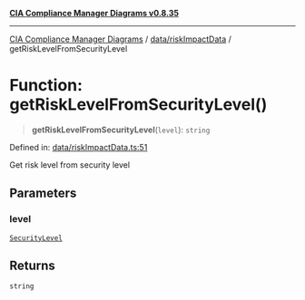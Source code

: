 [**CIA Compliance Manager Diagrams v0.8.35**](../../../README.md)

***

[CIA Compliance Manager Diagrams](../../../modules.md) / [data/riskImpactData](../README.md) / getRiskLevelFromSecurityLevel

# Function: getRiskLevelFromSecurityLevel()

> **getRiskLevelFromSecurityLevel**(`level`): `string`

Defined in: [data/riskImpactData.ts:51](https://github.com/Hack23/cia-compliance-manager/blob/b297770fc62abf558e2711cd029bbbe74e6c5cfb/src/data/riskImpactData.ts#L51)

Get risk level from security level

## Parameters

### level

[`SecurityLevel`](../../../types/cia/type-aliases/SecurityLevel.md)

## Returns

`string`
